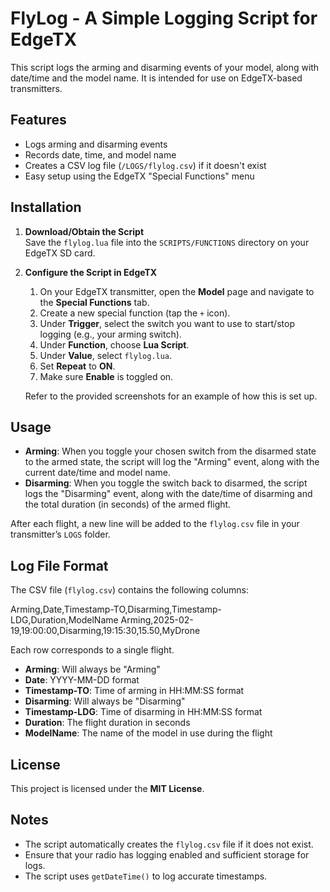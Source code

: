 # FlyLog - A Simple Logging Script for EdgeTX

This script logs the arming and disarming events of your model, along with date/time and the model name. It is intended for use on EdgeTX-based transmitters.

## Features

- Logs arming and disarming events
- Records date, time, and model name
- Creates a CSV log file (`/LOGS/flylog.csv`) if it doesn't exist
- Easy setup using the EdgeTX "Special Functions" menu

## Installation

1. **Download/Obtain the Script**  
   Save the `flylog.lua` file into the `SCRIPTS/FUNCTIONS` directory on your EdgeTX SD card.

2. **Configure the Script in EdgeTX**  
   1. On your EdgeTX transmitter, open the **Model** page and navigate to the **Special Functions** tab.
   2. Create a new special function (tap the `+` icon).
   3. Under **Trigger**, select the switch you want to use to start/stop logging (e.g., your arming switch).
   4. Under **Function**, choose **Lua Script**.
   5. Under **Value**, select `flylog.lua`.
   6. Set **Repeat** to **ON**.
   7. Make sure **Enable** is toggled on.

   Refer to the provided screenshots for an example of how this is set up.

## Usage

- **Arming**: When you toggle your chosen switch from the disarmed state to the armed state, the script will log the "Arming" event, along with the current date/time and model name.
- **Disarming**: When you toggle the switch back to disarmed, the script logs the "Disarming" event, along with the date/time of disarming and the total duration (in seconds) of the armed flight.

After each flight, a new line will be added to the `flylog.csv` file in your transmitter’s `LOGS` folder.

## Log File Format

The CSV file (`flylog.csv`) contains the following columns:

Arming,Date,Timestamp-TO,Disarming,Timestamp-LDG,Duration,ModelName
Arming,2025-02-19,19:00:00,Disarming,19:15:30,15.50,MyDrone

Each row corresponds to a single flight.  
- **Arming**: Will always be "Arming"  
- **Date**: YYYY-MM-DD format  
- **Timestamp-TO**: Time of arming in HH:MM:SS format  
- **Disarming**: Will always be "Disarming"  
- **Timestamp-LDG**: Time of disarming in HH:MM:SS format  
- **Duration**: The flight duration in seconds  
- **ModelName**: The name of the model in use during the flight  

## License
This project is licensed under the **MIT License**.

## Notes
- The script automatically creates the `flylog.csv` file if it does not exist.
- Ensure that your radio has logging enabled and sufficient storage for logs.
- The script uses `getDateTime()` to log accurate timestamps.
